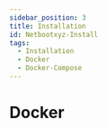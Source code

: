 ```yaml
---
sidebar_position: 3
title: Installation
id: Netbootxyz-Install
tags:
  - Installation
  - Docker
  - Docker-Compose
---
```


# Docker
